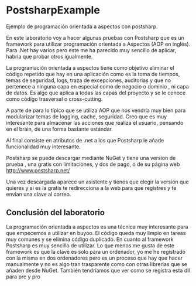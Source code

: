 PostsharpExample
================

Ejemplo de programación orientada a aspectos con postsharp.

En este laboratorio voy a hacer algunas pruebas con Postsharp que es un framework para utilizar 
programación orientada a Aspectos (AOP en inglés). Para .Net hay varios pero este me ha parecido
muy sencillo de aplicar, habria que probar otros igualmente.

La programación orientada a aspectos tiene como objetivo eliminar el código repetido que hay en una 
aplicación como es la toma de tiempos, temas de seguridad, logs, traza de excepciones, auditorias
y que no pertenece a ninguna capa en especial como de negocio o dominio , ni capa de datos.
Es algo que aplica a todas las capas del proyecto y se le conoce como código trasversal o cross-cutting.

A parte de para lo típico que se utiliza AOP que nos vendria muy bien para modularizar temas de logging, cache, seguridad. 
Creo que es muy interesante para almacenar las acciones que realiza el usuario, pensando en el brain, de una forma
bastante estándar.

Al final consiste en atributos de .net a los que Postsharp le añade funcionalidad muy interesante.

Postsharp se puede descargar mediante NuGet y tiene una version de prueba , una gratis con limitaciones,
y dos de pago, o de su página web http://www.postsharp.net/

Una vez descargada aparece un asistente y tienes que elegir la versión que quieres y si es la gratis te 
redirecciona a la web para que registres y te envian una clave al correo.


Conclusión del laboratorio
--------------------------

La programación orientada a aspectos es una técnica muy interesante para que empecemos a utilizar en buyoo.
El código queda muy limpio en tareas muy comunes y se elimina código duplicado.
En cuanto al framework Postsharp es muy sencillo de utilizar.
Lo que menos me gusta de este framework es que la clave es solo para un ordenador, yo me he registrado con la misma en dos ordenadores pero 
es un proceso que hay que hacer manualmente y no es algo tran trasparente como con otras librerias que se añaden desde NuGet.
También tendríamos que ver como se registra esta dll para pre y pro
